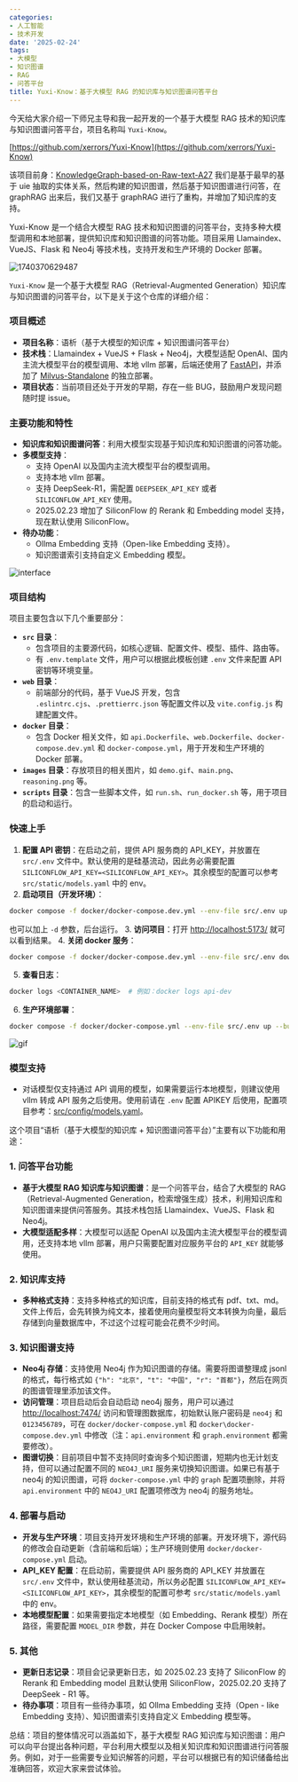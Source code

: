 ```yaml
---
categories:
- 人工智能
- 技术开发
date: '2025-02-24'
tags:
- 大模型
- 知识图谱
- RAG
- 问答平台
title: Yuxi-Know：基于大模型 RAG 的知识库与知识图谱问答平台
---
```


今天给大家介绍一下师兄主导和我一起开发的一个基于大模型 RAG 技术的知识库与知识图谱问答平台，项目名称叫 `Yuxi-Know`。

[https://github.com/xerrors/Yuxi-Know](https://github.com/xerrors/Yuxi-Know)


该项目前身：[KnowledgeGraph-based-on-Raw-text-A27](https://github.com/littlewwwhite/KnowledgeGraph-based-on-Raw-text-A27)
我们是基于最早的基于 uie 抽取的实体关系，然后构建的知识图谱，然后基于知识图谱进行问答，在 graphRAG 出来后，我们又基于 graphRAG 进行了重构，并增加了知识库的支持。

Yuxi-Know 是一个结合大模型 RAG 技术和知识图谱的问答平台，支持多种大模型调用和本地部署，提供知识库和知识图谱的问答功能。项目采用 Llamaindex、VueJS、Flask 和 Neo4j 等技术栈，支持开发和生产环境的 Docker 部署。

![1740370629487](image.png)

`Yuxi-Know` 是一个基于大模型 RAG（Retrieval-Augmented Generation）知识库与知识图谱的问答平台，以下是关于这个仓库的详细介绍：

### 项目概述
- **项目名称**：语析（基于大模型的知识库 + 知识图谱问答平台）
- **技术栈**：Llamaindex + VueJS + Flask + Neo4j，大模型适配 OpenAI、国内主流大模型平台的模型调用、本地 vllm 部署，后端还使用了 [FastAPI](https://github.com/fastapi)，并添加了 [Milvus-Standalone](https://github.com/milvus-io) 的独立部署。
- **项目状态**：当前项目还处于开发的早期，存在一些 BUG，鼓励用户发现问题随时提 issue。

### 主要功能和特性
- **知识库和知识图谱问答**：利用大模型实现基于知识库和知识图谱的问答功能。
- **多模型支持**：
  - 支持 OpenAI 以及国内主流大模型平台的模型调用。
  - 支持本地 vllm 部署。
  - 支持 DeepSeek-R1，需配置 `DEEPSEEK_API_KEY` 或者 `SILICONFLOW_API_KEY` 使用。
  - 2025.02.23 增加了 SiliconFlow 的 Rerank 和 Embedding model 支持，现在默认使用 SiliconFlow。
- **待办功能**：
  - Ollma Embedding 支持（Open-like Embedding 支持）。
  - 知识图谱索引支持自定义 Embedding 模型。

![interface](interface.png)

### 项目结构
项目主要包含以下几个重要部分：
- **`src` 目录**：
  - 包含项目的主要源代码，如核心逻辑、配置文件、模型、插件、路由等。
  - 有 `.env.template` 文件，用户可以根据此模板创建 `.env` 文件来配置 API 密钥等环境变量。
- **`web` 目录**：
  - 前端部分的代码，基于 VueJS 开发，包含 `.eslintrc.cjs`、`.prettierrc.json` 等配置文件以及 `vite.config.js` 构建配置文件。
- **`docker` 目录**：
  - 包含 Docker 相关文件，如 `api.Dockerfile`、`web.Dockerfile`、`docker-compose.dev.yml` 和 `docker-compose.yml`，用于开发和生产环境的 Docker 部署。
- **`images` 目录**：存放项目的相关图片，如 `demo.gif`、`main.png`、`reasoning.png` 等。
- **`scripts` 目录**：包含一些脚本文件，如 `run.sh`、`run_docker.sh` 等，用于项目的启动和运行。

### 快速上手
1. **配置 API 密钥**：在启动之前，提供 API 服务商的 API_KEY，并放置在 `src/.env` 文件中。默认使用的是硅基流动，因此务必需要配置 `SILICONFLOW_API_KEY=<SILICONFLOW_API_KEY>`。其余模型的配置可以参考 `src/static/models.yaml` 中的 env。
2. **启动项目（开发环境）**：
```bash
docker compose -f docker/docker-compose.dev.yml --env-file src/.env up --build
```
也可以加上 `-d` 参数，后台运行。
3. **访问项目**：打开 [http://localhost:5173/](http://localhost:5173/) 就可以看到结果。
4. **关闭 docker 服务**：
```bash
docker compose -f docker/docker-compose.dev.yml --env-file src/.env down
```
5. **查看日志**：
```bash
docker logs <CONTAINER_NAME>  # 例如：docker logs api-dev
```
6. **生产环境部署**：
```bash
docker compose -f docker/docker-compose.yml --env-file src/.env up --build
```

![gif](1.png)

### 模型支持
- 对话模型仅支持通过 API 调用的模型，如果需要运行本地模型，则建议使用 vllm 转成 API 服务之后使用。使用前请在 `.env` 配置 APIKEY 后使用，配置项目参考：[src/config/models.yaml](src/config/models.yaml)。

这个项目“语析（基于大模型的知识库 + 知识图谱问答平台）”主要有以下功能和用途：

### 1. 问答平台功能
- **基于大模型 RAG 知识库与知识图谱**：是一个问答平台，结合了大模型的 RAG（Retrieval-Augmented Generation，检索增强生成）技术，利用知识库和知识图谱来提供问答服务。其技术栈包括 Llamaindex、VueJS、Flask 和 Neo4j。
- **大模型适配多样**：大模型可以适配 OpenAI 以及国内主流大模型平台的模型调用，还支持本地 vllm 部署，用户只需要配置对应服务平台的 `API_KEY` 就能够使用。

### 2. 知识库支持
- **多种格式支持**：支持多种格式的知识库，目前支持的格式有 pdf、txt、md。文件上传后，会先转换为纯文本，接着使用向量模型将文本转换为向量，最后存储到向量数据库中，不过这个过程可能会花费不少时间。

### 3. 知识图谱支持
- **Neo4j 存储**：支持使用 Neo4j 作为知识图谱的存储。需要将图谱整理成 jsonl 的格式，每行格式如 `{"h": "北京", "t": "中国", "r": "首都"}`，然后在网页的图谱管理里添加该文件。
- **访问管理**：项目启动后会自动启动 neo4j 服务，用户可以通过 [http://localhost:7474/](http://localhost:7474/) 访问和管理图数据库，初始默认账户密码是 `neo4j` 和 `0123456789`，可在 `docker/docker-compose.yml` 和 `docker\docker-compose.dev.yml` 中修改（注：`api.environment` 和 `graph.environment` 都需要修改）。
- **图谱切换**：目前项目中暂不支持同时查询多个知识图谱，短期内也无计划支持，但可以通过配置不同的 `NEO4J_URI` 服务来切换知识图谱。如果已有基于 neo4j 的知识图谱，可将 `docker-compose.yml` 中的 `graph` 配置项删除，并将 `api.environment` 中的 `NEO4J_URI` 配置项修改为 neo4j 的服务地址。

### 4. 部署与启动
- **开发与生产环境**：项目支持开发环境和生产环境的部署。开发环境下，源代码的修改会自动更新（含前端和后端）；生产环境则使用 `docker/docker-compose.yml` 启动。
- **API_KEY 配置**：在启动前，需要提供 API 服务商的 API_KEY 并放置在 `src/.env` 文件中，默认使用硅基流动，所以务必配置 `SILICONFLOW_API_KEY=<SILICONFLOW_API_KEY>`，其余模型的配置可参考 `src/static/models.yaml` 中的 env。
- **本地模型配置**：如果需要指定本地模型（如 Embedding、Rerank 模型）所在路径，需要配置 `MODEL_DIR` 参数，并在 Docker Compose 中启用映射。

### 5. 其他
- **更新日志记录**：项目会记录更新日志，如 2025.02.23 支持了 SiliconFlow 的 Rerank 和 Embedding model 且默认使用 SiliconFlow，2025.02.20 支持了 DeepSeek - R1 等。
- **待办事项**：项目有一些待办事项，如 Ollma Embedding 支持（Open - like Embedding 支持）、知识图谱索引支持自定义 Embedding 模型等。


总结：项目的整体情况可以涵盖如下，基于大模型 RAG 知识库与知识图谱：用户可以向平台提出各种问题，平台利用大模型以及相关知识库和知识图谱进行问答服务。例如，对于一些需要专业知识解答的问题，平台可以根据已有的知识储备给出准确回答，欢迎大家来尝试体验。